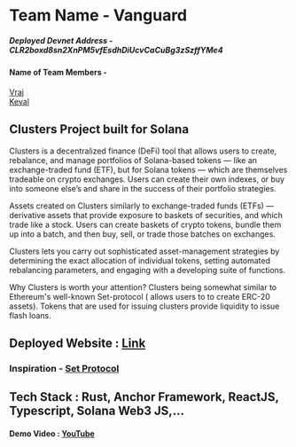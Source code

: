 # Team Name - Vanguard
##### Deployed Devnet Address - CLR2boxd8sn2XnPM5vfEsdhDiUcvCaCuBg3zSzffYMe4

#### Name of Team Members - 
[Vraj](https://twitter.com/notdguynxtdoor?t=avGTPjKqFMZIyLPaPegRAA&s=08) <br/>
[Keval](https://twitter.com/NotOnlyJustOnly?t=tzIhuWodRyEZmEvfc7JV_A&s=08) <br/>

## Clusters Project built for Solana

Clusters is a decentralized finance (DeFi) tool that allows users to create, rebalance, and manage portfolios of Solana-based tokens — like an exchange-traded fund (ETF), but for Solana tokens — which are themselves tradeable on crypto exchanges. Users can create their own indexes, or buy into someone else’s and share in the success of their portfolio strategies.

Assets created on Clusters similarly to exchange-traded funds (ETFs) — derivative assets that provide exposure to baskets of securities, and which trade like a stock. Users can create baskets of crypto tokens, bundle them up into a batch, and then buy, sell, or trade those  batches on exchanges.  

Clusters lets you carry out sophisticated asset-management strategies by determining the exact allocation of individual tokens, setting automated rebalancing parameters, and engaging with a developing suite of functions.

Why Clusters is worth your attention?
Clusters being somewhat similar to Ethereum's well-known Set-protocol ( allows users to to create ERC-20 assets). Tokens that are used for issuing clusters provide liquidity to issue flash loans.

## Deployed Website : [Link](https://clusters-git-v1-vking45.vercel.app/)

### Inspiration - [Set Protocol](https://www.setprotocol.com/?ref=cryptocurrencyjobs.co)

## Tech Stack : Rust, Anchor Framework, ReactJS, Typescript, Solana Web3 JS,...

#### Demo Video : [YouTube](https://youtu.be/Dz2gqN9iLzk)
